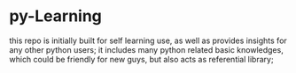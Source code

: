 # py-Learning
this repo is initially built for self learning use, as well as provides insights for any other python users;
it includes many python related basic knowledges, which could be friendly for new guys, but also acts as referential library;


